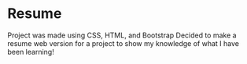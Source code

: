 # Resume
Project was made using CSS, HTML, and Bootstrap
Decided to make a resume web version for a project to show my knowledge of what I have been learning!
